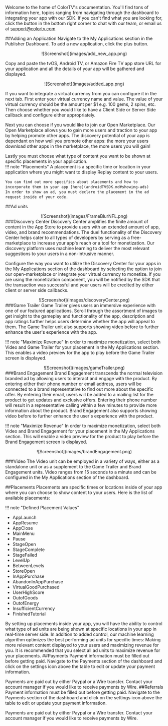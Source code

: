 Welcome to the home of ColorTV's documentation. You'll find tons of information here, topics ranging from navigating through the dashboard to integrating your app with our SDK. If you can't find what you are looking for, click the button in the bottom right corner to chat with our team, or email us at support@colortv.com


##Adding an Application
Navigate to the My Applications section in the Publisher Dashboard. To add a new application, click the plus button. 

<center>![Screenshot](images/add_new_app.png)</center>

Copy and paste the tvOS, Android TV, or Amazon Fire TV app store URL for your application and all the details of your app will be gathered and displayed. 

<center>![Screenshot](images/added_app.png)</center>

If you want to integrate a virtual currency from you can configure it in the next tab. First enter your virtual currency name and value. The value of your virtual currency should be the amount per $1 e.g. 100 gems, 2 spins, etc. Then choose whether you would like to have a Client Side or Server Side callback and configure either appropriately. 

Next you can choose if you would like to join our Open Marketplace. Our Open Marketplace allows you to gain more users and traction to your app by helping promote other apps. The discovery potential of your app is dependant on how well you promote other apps: the more your users download other apps in the marketplace, the more users you will gain!

Lastly you must choose what type of content you want to be shown at specific placements in your application.  
!!! note "Placements"
    A placement is a specific time or location in your application where you might want to display Replay content to your users.
    
    You can find out more specifics about placements and how to incorporate them in your app [here](androidTVSDK.md#showing-ads)
    In order to show an ad, you must declare the placement in the ad request inside of your code.
##Ad units


<center>![Screenshot](images/FrameBlurNFL.png)</center>
###Discovery Center
Discovery Center amplifies the finite amount of content in the App Store to provide users with an extended amount of app, video, and brand recommendations. The duel functionality of the Discovery Center helps cater to all types of developers by serving as a free-marketplace to increase your app's reach or a tool for monetization. Our discovery platform uses machine learning to deliver the most relevant suggestions to your users in a non-intrusive manner.

Configure the way you want to utilize the Discovery Center for your apps in the My Applications section of the dashboard by selecting the option to join our open-marketplace or integrate your virtual currency to monetize. If you are using the monetization component, you will be notified by the SDK that the transaction was successful and your users will be credited by either client or server side callbacks. 

<center>![Screenshot](images/discoveryCenter.png)</center>
###Game Trailer
Game Trailer gives users an immersive experience with one of our featured applications. Scroll through the assortment of images to get insight to the gameplay and functionality of the app,  description and app ratings further helps users determine whether the app will appeal to them. The Game Trailer unit also supports showing video before to further enhance the user's experience with the app. 

!!! note "Maximize Revenue"
    In order to maximize monetization, select both Video and Game Trailer for your placement in the My Applications section. This enables a video preview for the app to play before the Game Trailer screen is displayed.


<center>![Screenshot](images/gameTrailer.png)</center>
###Brand Engagement
Brand Engagement transcends the normal television branded ad by allowing users to interact and engage with the product. By entering either their phone number or email address, users will be connected to a brand representative to find out more about the specific offer. By entering their email, users will be added to a mailing list for the product to get updates and exclusive offers. Entering their phone number will result in a representative calling within a few minutes to provide more information about the product. Brand Engagement also supports showing video before to further enhance the user's experience with the product. 

!!! note "Maximize Revenue"
    In order to maximize monetization, select both Video and Brand Engagement for your placement in the My Applications section. This will enable a video preview for the product to play before the Brand Engagement screen is displayed.
    
<center>![Screenshot](images/brandEngagement.png)</center>

###Video
The Video unit can be employed in a variety of ways, either as a standalone unit or as a supplement to the Game Trailer and Brand Engagement units. Video ranges from 15 seconds to a minute and can be configured in the My Applications section of the dashboard.

##Placements
Placements are specific times or locations inside of your app where you can choose to show content to your users. Here is the list of available placements: 

!!! note "Defined Placement Values"
  * AppLaunch
  * AppResume
  * AppClose
  * MainMenu
  * Pause
  * StageOpen
  * StageComplete
  * StageFailed
  * LevelUp
  * BetweenLevels
  * StoreOpen
  * InAppPurchase
  * AbandonInAppPurchase
  * VirtualGoodPurchased
  * UserHighScore
  * OutofGoods
  * OutofEnergy
  * InsufficientCurrency
  * FinishedTutorial
  
By setting up placements inside your app, you will have the ability to control what type of ad units are being shown at specific locations in your app in real-time server side. In addition to added control, our machine learning algorithm optimizes the best performing ad units for specific times: Making more relevant content displayed to your users and maximizing revenue for you. It is recommended that you select all ad units to maximize revenue for your placements.
##Payments
Payment information must be filled out before getting paid. Navigate to the Payments section of the dashboard and click on the settings icon above the table to edit or update your payment information. 

Payments are paid out by either Paypal or a Wire transfer. Contact your account manager if you would like to receive payments by Wire.
##Referrals
Payment information must be filled out before getting paid. Navigate to the Payments section of the dashboard and click on the settings icon above the table to edit or update your payment information. 

Payments are paid out by either Paypal or a Wire transfer. Contact your account manager if you would like to receive payments by Wire.
